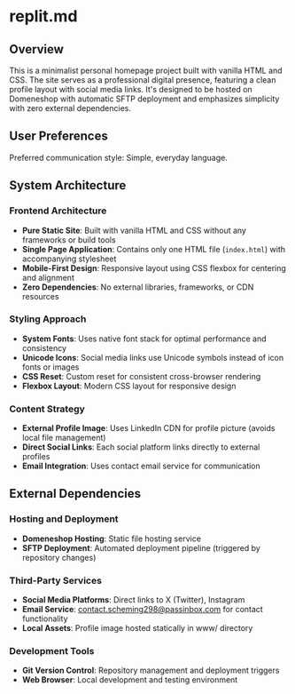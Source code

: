 # replit.md

## Overview

This is a minimalist personal homepage project built with vanilla HTML and CSS. The site serves as a professional digital presence, featuring a clean profile layout with social media links. It's designed to be hosted on Domeneshop with automatic SFTP deployment and emphasizes simplicity with zero external dependencies.

## User Preferences

Preferred communication style: Simple, everyday language.

## System Architecture

### Frontend Architecture
- **Pure Static Site**: Built with vanilla HTML and CSS without any frameworks or build tools
- **Single Page Application**: Contains only one HTML file (`index.html`) with accompanying stylesheet
- **Mobile-First Design**: Responsive layout using CSS flexbox for centering and alignment
- **Zero Dependencies**: No external libraries, frameworks, or CDN resources

### Styling Approach
- **System Fonts**: Uses native font stack for optimal performance and consistency
- **Unicode Icons**: Social media links use Unicode symbols instead of icon fonts or images
- **CSS Reset**: Custom reset for consistent cross-browser rendering
- **Flexbox Layout**: Modern CSS layout for responsive design

### Content Strategy
- **External Profile Image**: Uses LinkedIn CDN for profile picture (avoids local file management)
- **Direct Social Links**: Each social platform links directly to external profiles
- **Email Integration**: Uses contact email service for communication

## External Dependencies

### Hosting and Deployment
- **Domeneshop Hosting**: Static file hosting service
- **SFTP Deployment**: Automated deployment pipeline (triggered by repository changes)

### Third-Party Services
- **Social Media Platforms**: Direct links to X (Twitter), Instagram
- **Email Service**: contact.scheming298@passinbox.com for contact functionality
- **Local Assets**: Profile image hosted statically in www/ directory

### Development Tools
- **Git Version Control**: Repository management and deployment triggers
- **Web Browser**: Local development and testing environment